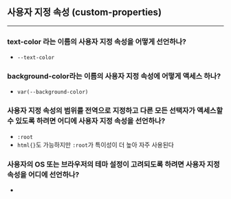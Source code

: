## 사용자 지정 속성 (custom-properties)
---
### text-color 라는 이름의 사용자 지정 속성을 어떻게 선언하나?
- `--text-color`
### background-color라는 이름의 사용자 지정 속성에 어떻게 액세스 하나?
- `var(--background-color)`
### 사용자 지정 속성의 범위를 전역으로 지정하고 다른 모든 선택자가 액세스할 수 있도록 하려면 어디에 사용자 지정 속성을 선언하나?
- `:root`
- `html{}`도 가능하지만 `:root`가 특이성이 더 높아 자주 사용된다
### 사용자의 OS 또는 브라우저의 테마 설정이 고려되도록 하려면 사용자 지정 속성을 어디에 선언하나?
-